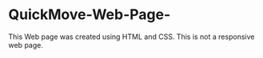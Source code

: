 # QuickMove-Web-Page-
This Web page was created using HTML and CSS. This is not a responsive web page. 
